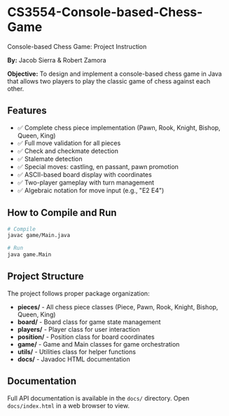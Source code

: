 # CS3554-Console-based-Chess-Game

Console-based Chess Game: Project Instruction

**By:** Jacob Sierra & Robert Zamora

**Objective:** To design and implement a console-based chess game in Java that allows two players to play the classic game of chess against each other.

## Features

- ✅ Complete chess piece implementation (Pawn, Rook, Knight, Bishop, Queen, King)
- ✅ Full move validation for all pieces
- ✅ Check and checkmate detection
- ✅ Stalemate detection
- ✅ Special moves: castling, en passant, pawn promotion
- ✅ ASCII-based board display with coordinates
- ✅ Two-player gameplay with turn management
- ✅ Algebraic notation for move input (e.g., "E2 E4")

## How to Compile and Run

```bash
# Compile
javac game/Main.java

# Run
java game.Main
```

## Project Structure

The project follows proper package organization:

- **pieces/** - All chess piece classes (Piece, Pawn, Rook, Knight, Bishop, Queen, King)
- **board/** - Board class for game state management
- **players/** - Player class for user interaction
- **position/** - Position class for board coordinates
- **game/** - Game and Main classes for game orchestration
- **utils/** - Utilities class for helper functions
- **docs/** - Javadoc HTML documentation

## Documentation

Full API documentation is available in the `docs/` directory. Open `docs/index.html` in a web browser to view.
